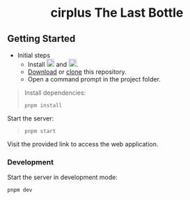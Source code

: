 <h1 align="center">cirplus The Last Bottle</h1>

## Getting Started
- Initial steps
	- Install <a title="Node.js" href="https://nodejs.org/en/"><img alt="Node.js" src="https://camo.githubusercontent.com/9c24355bb3afbff914503b663ade7beb341079fa/68747470733a2f2f6e6f64656a732e6f72672f7374617469632f696d616765732f6c6f676f2d6c696768742e737667" width="" height="18"></a> and <a title="pnpm" href="https://pnpm.io/"><img alt="pnpm" src="https://d33wubrfki0l68.cloudfront.net/017d7d8828700fa58a0abdcd5538124a95e4f491/cb153/img/pnpm-light.svg" width="" height="18"></a>.
	- [Download](https://github.com/kireerik/cirplus-The-Last-Bottle/archive/main.zip) or [clone](github-windows://openRepo/https://github.com/kireerik/cirplus-The-Last-Bottle) this repository.
	- Open a command prompt in the project folder.

> Install dependencies:
> ```shell
> pnpm install
> ```

Start the server:
> ```shell
> pnpm start
> ```

Visit the provided link to access the web application.

### Development
Start the server in development mode:
```shell
pnpm dev
```
